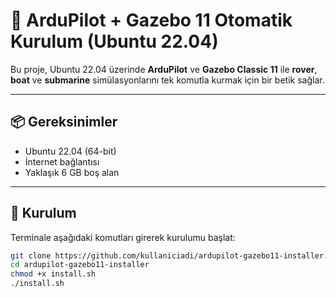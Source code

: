 # 🚀 ArduPilot + Gazebo 11 Otomatik Kurulum (Ubuntu 22.04)

Bu proje, Ubuntu 22.04 üzerinde **ArduPilot** ve **Gazebo Classic 11** ile **rover**, **boat** ve **submarine** simülasyonlarını tek komutla kurmak için bir betik sağlar.

---

## 📦 Gereksinimler

- Ubuntu 22.04 (64-bit)
- İnternet bağlantısı
- Yaklaşık 6 GB boş alan

---

## 🔧 Kurulum

Terminale aşağıdaki komutları girerek kurulumu başlat:

```bash
git clone https://github.com/kullaniciadi/ardupilot-gazebo11-installer.git
cd ardupilot-gazebo11-installer
chmod +x install.sh
./install.sh

